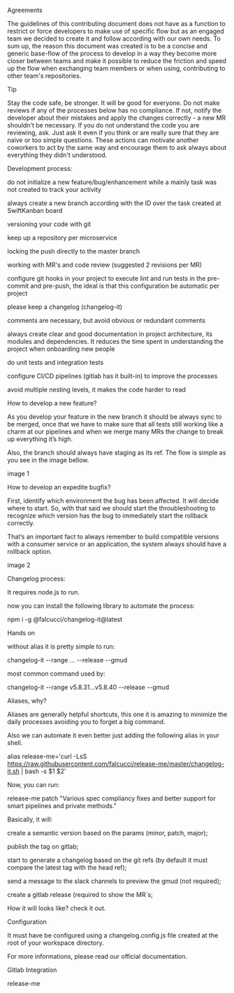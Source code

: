 Agreements

The guidelines of this contributing document does not have as a function to restrict or force developers to make use of specific flow but as an engaged team we decided to create it and follow according with our own needs. To sum up, the reason this document was created is to be a concise and generic base-flow of the process to develop in a way they become more closer between teams and make it possible to reduce the friction and speed up the flow when exchanging team members or when using, contributing to other team's repositories.

Tip

Stay the code safe, be stronger. It will be good for everyone. Do not make reviews if any of the processes below has no compliance. If not, notify the developer about their mistakes and apply the changes correctly - a new MR shouldn't be necessary. If you do not understand the code you are reviewing, ask. Just ask it even if you think or are really sure that they are naive or too simple questions. These actions can motivate another coworkers to act by the same way and encourage them to ask always about everything they didn't understood.

Development process:

do not initialize a new feature/bug/enhancement while a mainly task was not created to track your activity

always create a new branch according with the ID over the task created at SwiftKanban board

versioning your code with git

keep up a repository per microservice

locking the push directly to the master branch

working with MR's and code review (suggested 2 revisions per MR)

configure git hooks in your project to execute lint and run tests in the pre-commit and pre-push, the ideal is that this configuration be automatic per project

please keep a changelog (changelog-it)

comments are necessary, but avoid obvious or redundant comments

always create clear and good documentation in project architecture, its modules and dependencies. It reduces the time spent in understanding the project when onboarding new people

do unit tests and integration tests

configure CI/CD pipelines (gitlab has it built-in) to improve the processes

avoid multiple nesting levels, it makes the code harder to read

How to develop a new feature?

As you develop your feature in the new branch it should be always sync to be merged, once that we have to make sure that all tests still working like a charm at our pipelines and when we merge many MRs the change to break up everything it’s high. 

Also, the branch should always have staging as its ref. The flow is simple as you see in the image bellow.

image  1

How to develop an expedite bugfix?

First, identify which environment the bug has been affected. It will decide where to start. So, with that said  we should start the throubleshooting to recognize which version has the bug to immediately start the rollback correctly.

That’s an important fact to always remember to build compatible versions with a consumer service or an application, the system always should have a rollback option.

image 2

Changelog process:

It requires node.js to run.

now you can install the following library to automate the process:

npm i -g @falcucci/changelog-it@latest

Hands on

without alias it is pretty simple to run:

changelog-it --range <TAG>...<REF> --release --gmud 

most common command used by:

changelog-it --range v5.8.31...v5.8.40 --release --gmud

Aliases, why?

Aliases are generally helpful shortcuts, this one it is amazing to minimize the daily processes avoiding you to forget a big command.

Also we can automate it even better just adding the following alias in your shell.

alias release-me='curl -LsS https://raw.githubusercontent.com/falcucci/release-me/master/changelog-it.sh | bash -s $1 $2'

Now, you can run:

release-me patch "Various spec compliancy fixes and better support for smart pipelines and private methods."

Basically, it will:

create a semantic version based on the params (minor, patch, major);

publish the tag on gitlab;

start to generate a changelog based on the git refs (by default it must compare the latest tag with the head ref);

send a message to the slack channels to preview the gmud (not required);

create a gitlab release (required to show the MR`s;

How it will looks like? check it out.

Configuration

It must have be configured using a changelog.config.js file created at the root of your workspace directory.

For more informations, please read our official documentation.

Gitlab Integration

release-me
